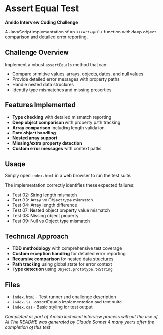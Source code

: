 # Assert Equal Test

**Amido Interview Coding Challenge**

A JavaScript implementation of an `assertEquals` function with deep object comparison and detailed error reporting.

## Challenge Overview

Implement a robust `assertEquals` method that can:
- Compare primitive values, arrays, objects, dates, and null values
- Provide detailed error messages with property paths
- Handle nested data structures
- Identify type mismatches and missing properties

## Features Implemented

- **Type checking** with detailed mismatch reporting
- **Deep object comparison** with property path tracking
- **Array comparison** including length validation
- **Date object handling**
- **Nested array support**
- **Missing/extra property detection**
- **Custom error messages** with context paths

## Usage

Simply open `index.html` in a web browser to run the test suite.

The implementation correctly identifies these expected failures:
- Test 02: String length mismatch
- Test 03: Array vs Object type mismatch
- Test 04: Array length difference
- Test 07: Nested object property value mismatch
- Test 08: Missing object property
- Test 09: Null vs Object type mismatch

## Technical Approach

- **TDD methodology** with comprehensive test coverage
- **Custom exception handling** for detailed error reporting
- **Recursive comparison** for nested data structures
- **Path tracking** using global state for error context
- **Type detection** using `Object.prototype.toString`

## Files

- `index.html` - Test runner and challenge description
- `index.js` - assertEquals implementation and test suite
- `index.css` - Basic styling for test output

*Completed as part of Amido technical interview process without the use of AI*
*The README was generated by Claude Sonnet 4 many years after the completion of this test*
